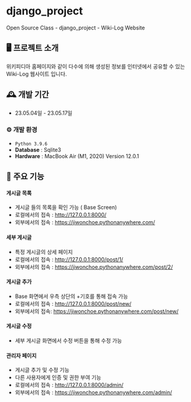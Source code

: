 # django_project
Open Source Class - django_project - Wiki-Log Website


## 🖥️ 프로젝트 소개
위키피디아 홈페이지와 같이 다수에 의해 생성된 정보를 인터넷에서 공유할 수 있는 Wiki-Log 웹사이트 입니다.
<br>

## 🕰️ 개발 기간
* 23.05.04일 - 23.05.17일

### ⚙️ 개발 환경
- `Python 3.9.6`
- **Database** : Sqlite3
- **Hardware** : MacBook Air (M1, 2020) Version 12.0.1

## 📌 주요 기능
#### 게시글 목록
- 게시글 들의 목록을 확인 가능 ( Base Screen)
- 로컬에서의 접속 : http://127.0.0.1:8000/
- 외부에서의 접속 : https://jiwonchoe.pythonanywhere.com/ 
#### 세부 게시글
- 특정 게시글의 상세 페이지
- 로컬에서의 접속 : http://127.0.0.1:8000/post/1/
- 외부에서의 접속 : https://jiwonchoe.pythonanywhere.com/post/2/ 
#### 게시글 추가
- Base 화면에서 우측 상단의 +기호를 통해 접속 가능 
- 로컬에서의 접속 : http://127.0.0.1:8000/post/new/
- 외부에서의 접속: https://jiwonchoe.pythonanywhere.com/post/new/ 
#### 게시글 수정
- 세부 게시글 화면에서 수정 버튼을 통해 수정 가능 

#### 관리자 페이지 
- 게시글 추가 및 수정 기능
- 다른 사용자에게 인증 및 권한 부여 기능
- 로컬에서의 접속 : http://127.0.0.1:8000/admin/
- 외부에서의 접속 : https://jiwonchoe.pythonanywhere.com/admin/


